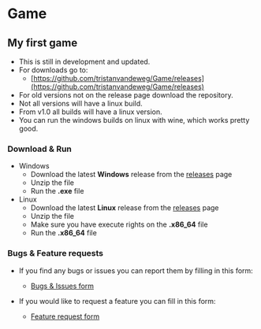# Game
## My first game<br />
* This is still in development and updated.<br />
* For downloads go to:<br />
  * [https://github.com/tristanvandeweg/Game/releases](https://github.com/tristanvandeweg/Game/releases)
* For old versions not on the release page download the repository.
* Not all versions will have a linux build.
 * From v1.0 all builds will have a linux version.
 * You can run the windows builds on linux with wine, which works pretty good.

### Download & Run
* Windows
  * Download the latest **Windows** release from the [releases](https://github.com/tristanvandeweg/Game/releases) page
  * Unzip the file
  * Run the **.exe** file
* Linux
  * Download the latest **Linux** release from the [releases](https://github.com/tristanvandeweg/Game/releases) page
  * Unzip the file
  * Make sure you have execute rights on the **.x86_64** file
  * Run the **.x86_64** file
  
### Bugs & Feature requests
* If you find any bugs or issues you can report them by filling in this form:
  * [Bugs & Issues form](https://forms.gle/ApfeFDfxqiGJYD7BA)

* If you would like to request a feature you can fill in this form:
  * [Feature request form](https://forms.gle/YAqPsDKF1mwpcrGRA)
